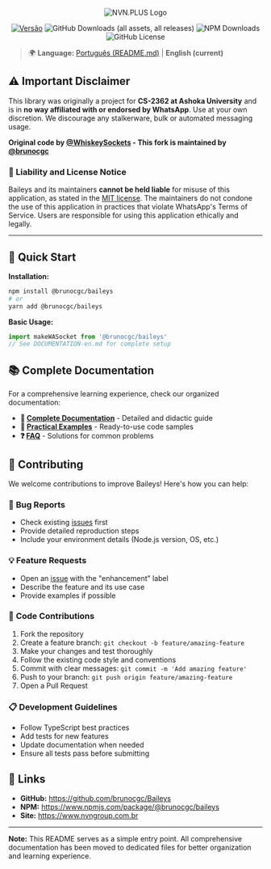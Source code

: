 <div align="center">

![NVN.PLUS Logo](https://github.com/user-attachments/assets/8cd401e2-a783-4b69-a3b2-ab371fac711a)

[![Versão](https://img.shields.io/badge/versão-6.9.6-blue.svg)](https://nvn.plus)
![GitHub Downloads (all assets, all releases)](https://img.shields.io/github/downloads/brunocgc/Baileys/total)
![NPM Downloads](https://img.shields.io/npm/dw/%40brunocgc%2Fbaileys?label=npm&color=%23CB3837)
![GitHub License](https://img.shields.io/github/license/brunocgc/Baileys)

</div>

> 🌍 **Language:** [Português (README.md)](README.md) | **English (current)**

## ⚠️ Important Disclaimer

This library was originally a project for **CS-2362 at Ashoka University** and is in **no way affiliated with or endorsed by WhatsApp**. Use at your own discretion. We discourage any stalkerware, bulk or automated messaging usage.

**Original code by [@WhiskeySockets](https://github.com/WhiskeySockets) - This fork is maintained by [@brunocgc](https://github.com/brunocgc)**

### 📜 Liability and License Notice
Baileys and its maintainers **cannot be held liable** for misuse of this application, as stated in the [MIT license](https://github.com/brunocgc/Baileys/blob/master/LICENSE). The maintainers do not condone the use of this application in practices that violate WhatsApp's Terms of Service. Users are responsible for using this application ethically and legally.

---

## 🚀 Quick Start

**Installation:**
```bash
npm install @brunocgc/baileys
# or
yarn add @brunocgc/baileys
```

**Basic Usage:**
```typescript
import makeWASocket from '@brunocgc/baileys'
// See DOCUMENTATION-en.md for complete setup
```

## 📚 Complete Documentation

For a comprehensive learning experience, check our organized documentation:

- **📖 [Complete Documentation](DOCUMENTATION-en.md)** - Detailed and didactic guide
- **🎯 [Practical Examples](EXAMPLES-en.md)** - Ready-to-use code samples
- **❓ [FAQ](FAQ-en.md)** - Solutions for common problems

## 🤝 Contributing

We welcome contributions to improve Baileys! Here's how you can help:

### 🐛 **Bug Reports**
- Check existing [issues](https://github.com/brunocgc/Baileys/issues) first
- Provide detailed reproduction steps
- Include your environment details (Node.js version, OS, etc.)

### 💡 **Feature Requests**
- Open an [issue](https://github.com/brunocgc/Baileys/issues) with the "enhancement" label
- Describe the feature and its use case
- Provide examples if possible

### 🔧 **Code Contributions**
1. Fork the repository
2. Create a feature branch: `git checkout -b feature/amazing-feature`
3. Make your changes and test thoroughly
4. Follow the existing code style and conventions
5. Commit with clear messages: `git commit -m 'Add amazing feature'`
6. Push to your branch: `git push origin feature/amazing-feature`
7. Open a Pull Request

### 📋 **Development Guidelines**
- Follow TypeScript best practices
- Add tests for new features
- Update documentation when needed
- Ensure all tests pass before submitting

## 🔗 Links

- **GitHub:** https://github.com/brunocgc/Baileys
- **NPM:** https://www.npmjs.com/package/@brunocgc/baileys
- **Site:** https://www.nvngroup.com.br

---

**Note:** This README serves as a simple entry point. All comprehensive documentation has been moved to dedicated files for better organization and learning experience.